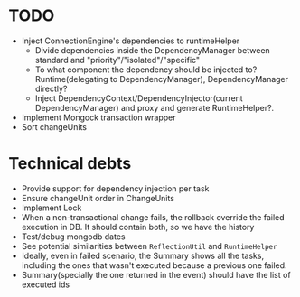 
# TODO
- Inject ConnectionEngine's dependencies to runtimeHelper
  - Divide dependencies inside the DependencyManager between standard and "priority"/"isolated"/"specific"
  - To what component the dependency should be injected to? Runtime(delegating to DependencyManager), DependencyManager directly?
  - Inject DependencyContext/DependencyInjector(current DependencyManager) and proxy and generate RuntimeHelper?.
- Implement Mongock transaction wrapper
- Sort changeUnits

# Technical debts
- Provide support for dependency injection per task
- Ensure changeUnit order in ChangeUnits
- Implement Lock
- When a non-transactional change fails, the rollback override the failed execution in DB. 
  It should contain both, so we have the history
- Test/debug mongodb dates
- See potential similarities between `ReflectionUtil` and `RuntimeHelper`
- Ideally, even in failed scenario, the Summary shows all the tasks, including the ones that wasn't executed because a
  previous one failed.
- Summary(specially the one returned in the event) should have the list of executed ids
